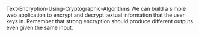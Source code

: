 Text-Encryption-Using-Cryptographic-Algorithms
We can build a simple web application to encrypt and decrypt textual information that the user keys in. Remember that strong encryption should produce different outputs even given the same input.
